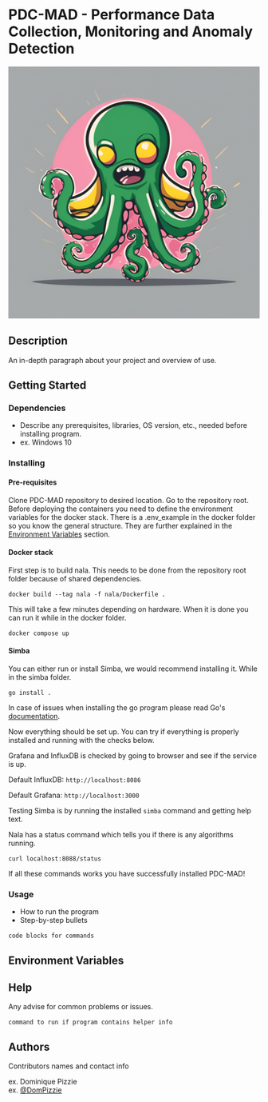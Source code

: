 #  PDC-MAD - Performance Data Collection, Monitoring and Anomaly Detection
![PDC-MAD octopus](PDCMAD-1600x1600.png)
## Description

An in-depth paragraph about your project and overview of use.

## Getting Started

### Dependencies

* Describe any prerequisites, libraries, OS version, etc., needed before installing program.
* ex. Windows 10

### Installing

#### Pre-requisites
Clone PDC-MAD repository to desired location. Go to the repository root. Before deploying the containers you need to define the environment variables for the docker stack. There is a .env_example in the docker folder so you know the general structure. They are further explained in the [Environment Variables](#environment-variables) section.

#### Docker stack
First step is to build nala. This needs to be done from the repository root folder because of shared dependencies.
```shell
docker build --tag nala -f nala/Dockerfile .
```
This will take a few minutes depending on hardware. When it is done you can run it while in the docker folder.
```shell
docker compose up
```

#### Simba
You can either run or install Simba, we would recommend installing it. While in the simba folder.
```shell
go install .
```
In case of issues when installing the go program please read Go's [documentation](https://go.dev/doc/tutorial/compile-install).


Now everything should be set up. You can try if everything is properly installed and running with the checks below.

Grafana and InfluxDB is checked by going to browser and see if the service is up.

Default InfluxDB:
`http://localhost:8086`

Default Grafana:
`http://localhost:3000`

Testing Simba is by running the installed `simba` command and getting help text.

Nala has a status command which tells you if there is any algorithms running.
```shell
curl localhost:8088/status
```

If all these commands works you have successfully installed PDC-MAD!


### Usage

* How to run the program
* Step-by-step bullets
```
code blocks for commands
```

## Environment Variables

## Help

Any advise for common problems or issues.
```
command to run if program contains helper info
```

## Authors

Contributors names and contact info

ex. Dominique Pizzie  
ex. [@DomPizzie](https://twitter.com/dompizzie)